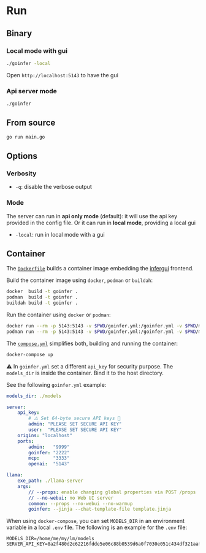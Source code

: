 # Run

## Binary

### Local mode with gui

```bash
./goinfer -local
```

Open `http://localhost:5143` to have the gui

### Api server mode

```bash
./goinfer
```

## From source

```bash
go run main.go
```

## Options

### Verbosity

- `-q`: disable the verbose output

### Mode

The server can run in **api only mode** (default): it will use the api key provided in the
config file. Or it can run in **local mode**, providing a local gui

- `-local`: run in local mode with a gui

## Container

The [`Dockerfile`](https://github.com/LM4eu/goinfer/blob/main/Dockerfile) builds a container image embedding the [infergui](https://github.com/synw/infergui) frontend.

Build the container image using `docker`, `podman` or `buildah`:

```bash
docker  build -t goinfer .
podman  build -t goinfer .
buildah build -t goinfer .
```

Run the container using `docker` or `podman`:

```bash
docker run --rm -p 5143:5143 -v $PWD/goinfer.yml:/goinfer.yml -v $PWD/models:/models goinfer
podman run --rm -p 5143:5143 -v $PWD/goinfer.yml:/goinfer.yml -v $PWD/models:/models goinfer
```

The [`compose.yml`](https://github.com/LM4eu/goinfer/blob/main/compose.yml)
simplifies both, building and running the container:

```bash
docker-compose up
```

⚠️ In `goinfer.yml` set a different `api_key` for security purpose.
The `models_dir` is inside the container. Bind it to the host directory.

See the following `goinfer.yml` example:

```yaml
models_dir: ./models

server:
	api_key:
		# ⚠️ Set 64-byte secure API keys 🚨
		admin: "PLEASE SET SECURE API KEY"
		user:  "PLEASE SET SECURE API KEY"
	origins: "localhost"
	ports:
		admin:   "9999"
		goinfer: "2222"
		mcp:     "3333"
		openai:  "5143"

llama:
	exe_path: ./llama-server
	args:
		// --props: enable changing global properties via POST /props
		// --no-webui: no Web UI server
		common: --props --no-webui --no-warmup
		goinfer: --jinja --chat-template-file template.jinja

```

When using `docker-compose`,
you can set `MODELS_DIR` in an environment variable
in a local `.env` file.
The following is an example for the `.env` file:

```env
MODELS_DIR=/home/me/my/lm/models
SERVER_API_KEY=8a2f480d2c62216fdde5e06c88b0539d6a0f7030e051c434df321aafcfc7ff0d
```
